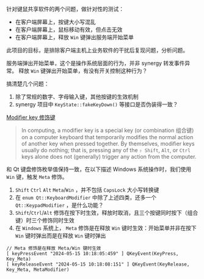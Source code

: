 针对键鼠共享软件的两个问题，做针对性的测试：
- 在客户端屏幕上，按键大小写混乱
- 在客户端屏幕上，鼠标移动有效，但点击无效
- 在客户端屏幕上，释放 `Win` 键弹出服务端开始菜单

此项目的目标，是排除客户端主机上业务软件的干扰后复现问题，分析问题。

服务端弹出开始菜单，这个是操作系统层面的行为，并非 synergy 转发事件异常。
释放 `Win` 键弹出开始菜单，有没有开关控制这种行为？

搞清楚几个问题：
1. 除了常规的数字、字母输入键，其他按键的生效机制
2. synergy 项目中 `KeyState::fakeKeyDown()` 等接口是否伪装得一致？


[Modifier key 修饰键](https://zh.wikipedia.org/wiki/%E4%BF%AE%E9%A5%B0%E9%94%AE)

> In computing, a modifier key is a special key (or combination 组合键) on a computer keyboard that temporarily modifies the normal action of another key when pressed together. By themselves, modifier keys usually do nothing; that is, pressing any of the `⇧ Shift`, `Alt`, or `Ctrl` keys alone does not (generally) trigger any action from the computer.

和 Qt 键盘修饰枚举值保持一致，在以下描述 Windows 系统操作时，我们使用 `Win` 键，触发 `Meta` 修饰。

1. `Shift` `Ctrl` `Alt` `Meta`/`Win` ，并不包括 `CapsLock` 大小写转换键
2. 在 `enum Qt::KeyboardModifier` 中除了上述四类，还多一个 `Qt::KeypadModifier` ，是什么功能？
3. `Shift`/`Ctrl`/`Alt` 修饰在按下时生效，释放时取消，且三个按键同时按下（组合键）时三个修饰同时生效
4. 在 `Windows` 系统上， `Meta` 修饰是在释放 `Win` 键时生效：开始菜单并非在按下 `Win` 键时弹出而是在释放 `Win` 键时弹出

```shell
// Meta 修饰是在释放 Meta/Win 键时生效
[ keyPressEvent "2024-05-15 10:18:05:459" ] QKeyEvent(KeyPress, Key_Meta)
[ keyReleaseEvent "2024-05-15 10:18:08:151" ] QKeyEvent(KeyRelease, Key_Meta, MetaModifier)
```